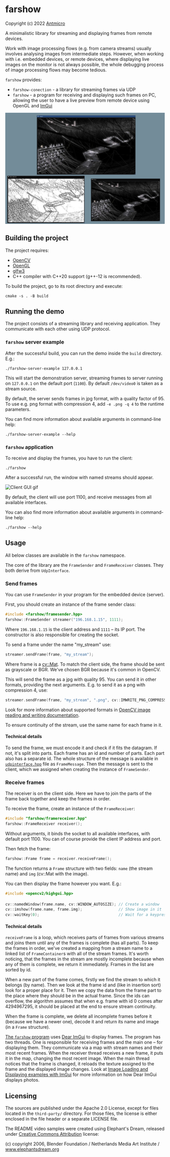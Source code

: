 # farshow

Copyright (c) 2022 [Antmicro](https://www.antmicro.com)

A minimalistic library for streaming and displaying frames from remote devices.

Work with image processing flows (e.g. from camera streams) usually involves analysing images from intermediate steps.
However, when working with i.e. embedded devices, or remote devices, where displaying live images on the monitor is not always possible, the whole debugging process of image processing flows may become tedious.

`farshow` provides:

* `farshow-conection` - a library for streaming frames via UDP
* `farshow` - a program for receiving and displaying such frames on PC, allowing the user to have a live preview from remote device using OpenGL and [ImGui](https://github.com/ocornut/imgui)

![Client GUI](resources/client.png)

## Building the project

The project requires:

* [OpenCV](https://opencv.org/releases/)
* [OpenGL](https://www.khronos.org/opengl/wiki/Getting_Started#Downloading_OpenGL)
* [glfw3](https://www.glfw.org/download)
* C++ compiler with C++20 support (g++-12 is recommended).

To build the project, go to its root directory and execute:
```
cmake -s . -B build
```

## Running the demo

The project consists of a streaming library and receiving application. They communicate with each other using UDP protocol.

### `farshow` server example

After the successful build, you can run the demo inside the `build` directory. E.g.:

```
./farshow-server-example 127.0.0.1
```

This will start the demonstration server, streaming frames to server running on `127.0.0.1` on the default port (`1100`). By default `/dev/video0` is taken as a stream source.

By default, the server sends frames in jpg format, with a quality factor of 95. To use e.g. png format with compression 4, add `-e .png -q 4` to the runtime parameters.

You can find more information about available arguments in command-line help:

```
./farshow-server-example --help
```

### `farshow` application

To receive and display the frames, you have to run the client:
```
./farshow
```

After a successful run, the window with named streams should appear.

![Client GUI gif](resources/client.gif)

By default, the client will use port 1100, and receive messages from all available interfaces.

You can also find more information about available arguments in command-line help:
```
./farshow --help
```

## Usage

All below classes are available in the `farshow` namespace.

The core of the library are the `FrameSender` and `FrameReceiver` classes. They both derive from `UdpInterface`.

### Send frames

You can use `FrameSender` in your program for the embedded device (server).

First, you should create an instance of the frame sender class:

```c++
#include <farshow/framesender.hpp>
farshow::FrameSender streamer("196.168.1.15", 1111);
```

Where `196.168.1.15` is the client address and `1111` – its IP port. The constructor is also responsible for creating the socket.

To send a frame under the name "my_stream" use:

```c++
streamer.sendFrame(frame, "my_stream");
```

Where frame is a [cv::Mat](https://docs.opencv.org/4.x/d3/d63/classcv_1_1Mat.html). To match the client side, the frame should be sent as grayscale or BGR. We've chosen BGR because it's common in OpenCV.

This will send the frame as a jpg with quality 95. You can send it in other formats, providing the next arguments. E.g. to send it as a png with compression 4, use:

```c++
streamer.sendFrame(frame, "my_stream", ".png", cv::IMWRITE_PNG_COMPRESSION=4);
```

Look for  more information about supported formats in [OpenCV image reading and writing documentation](https://docs.opencv.org/3.4/d4/da8/group__imgcodecs.html#ga288b8b3da0892bd651fce07b3bbd3a56).

To ensure continuity of the stream, use the same name for each frame in it.

#### Technical details
To send the frame, we must encode it and check if it fits the datagram. If not, it's split into parts. Each frame has an id and number of parts. Each part also has a separate id. The whole structure of the message is available in [`udpinterface.hpp`](include/farshow/udpinterface.hpp) file as `FrameMessage`. Then the message is sent to the client, which we assigned when creating the instance of `FrameSender`.


### Receive frames

The receiver is on the client side. Here we have to join the parts of the frame back together and keep the frames in order.

To receive the frame, create an instance of the `FrameReceiver`:

```c++
#include "farshow/framereceiver.hpp"
farshow::FrameReceiver receiver();
```

Without arguments, it binds the socket to all available interfaces, with default port 1100. You can of course provide the client IP address and port.

Then fetch the frame:
```c++
farshow::Frame frame = receiver.receiveFrame();
```
The function returns a `Frame` structure with two fields: `name` (the stream name) and `img` (cv::Mat with the image).

You can then display the frame however you want. E.g.:

```c++
#include <opencv2/highgui.hpp>

cv::namedWindow(frame.name, cv::WINDOW_AUTOSIZE); // Create a window
cv::imshow(frame.name, frame.img);                // Show image in it
cv::waitKey(0);                                   // Wait for a keypress before closing the window
```

#### Technical details

`receiveFrame` is a loop, which receives parts of frames from various streams and joins them until any of the frames is complete (has all parts).
To keep the frames in order, we've created a mapping from a stream name to a linked list of `FrameContainer`s with all of the stream frames. It's worth noticing, that the frames in the stream are mostly incomplete because when any of them is complete, we return it immediately. Frames in the list are sorted by id.

When a new part of the frame comes, firstly we find the stream to which it belongs (by name). Then we look at the frame id and (like in insertion sort) look for a proper place for it. Then we copy the data from the frame part to the place where they should be in the actual frame. Since the ids can overflow, the algorithm assumes that when e.g. frame with id 0 comes after 4294967295, it should be placed at the end to ensure stream continuity.

When the frame is complete, we delete all incomplete frames before it (because we have a newer one), decode it and return its name and image (in a `Frame` structure).

[The `farshow` program](src/farshow-client.cpp) uses [Dear ImGui](https://github.com/ocornut/imgui) to display frames. The program has two threads. One is responsible for receiving frames and the main one – for displaying them. They communicate via a map with stream names and their most recent frames.
When the receiver thread receives a new frame, it puts it in the map, changing the most recent image.
When the main thread notices that the frame is changed, it reloads the texture assigned to the frame and the displayed image changes. Look at [Image Loading and Displaying examples with ImGui](https://github.com/ocornut/imgui/wiki/Image-Loading-and-Displaying-Examples) for more information on how Dear ImGui displays photos.

## Licensing

The sources are published under the Apache 2.0 License, except for files located in the `third-party/` directory. For those files, the license is either enclosed in the file header or a separate LICENSE file.

The README video samples were created using Elephant's Dream, released under [Creative Commons Attribution](https://creativecommons.org/licenses/by/2.5/) license:

(c) copyright 2006, Blender Foundation / Netherlands Media Art Institute / www.elephantsdream.org
